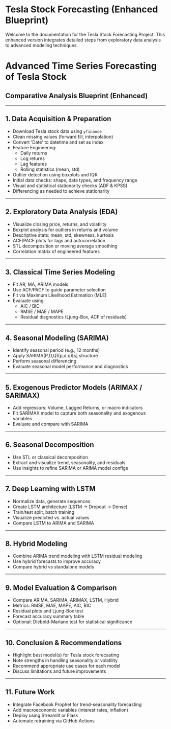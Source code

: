 # Tesla Stock Forecasting (Enhanced Blueprint)

Welcome to the documentation for the Tesla Stock Forecasting Project. This enhanced version integrates detailed steps from exploratory data analysis to advanced modeling techniques.


# Advanced Time Series Forecasting of Tesla Stock

## Comparative Analysis Blueprint (Enhanced)

---

## 1. Data Acquisition & Preparation

- Download Tesla stock data using `yfinance`
- Clean missing values (forward fill, interpolation)
- Convert 'Date' to datetime and set as index
- Feature Engineering:
  - Daily returns
  - Log returns
  - Lag features
  - Rolling statistics (mean, std)
- Outlier detection using boxplots and IQR
- Initial data checks: shape, data types, and frequency range
- Visual and statistical stationarity checks (ADF & KPSS)
- Differencing as needed to achieve stationarity

---

## 2. Exploratory Data Analysis (EDA)

- Visualize closing price, returns, and volatility
- Boxplot analysis for outliers in returns and volume
- Descriptive stats: mean, std, skewness, kurtosis
- ACF/PACF plots for lags and autocorrelation
- STL decomposition or moving average smoothing
- Correlation matrix of engineered features

---

## 3. Classical Time Series Modeling

- Fit AR, MA, ARIMA models
- Use ACF/PACF to guide parameter selection
- Fit via Maximum Likelihood Estimation (MLE)
- Evaluate using:
  - AIC / BIC
  - RMSE / MAE / MAPE
  - Residual diagnostics (Ljung-Box, ACF of residuals)

---

## 4. Seasonal Modeling (SARIMA)

- Identify seasonal period (e.g., 12 months)
- Apply SARIMA(P,D,Q)(p,d,q)[s] structure
- Perform seasonal differencing
- Evaluate seasonal model performance and diagnostics

---

## 5. Exogenous Predictor Models (ARIMAX / SARIMAX)

- Add regressors: Volume, Lagged Returns, or macro indicators
- Fit SARIMAX model to capture both seasonality and exogenous variables
- Evaluate and compare with SARIMA

---

## 6. Seasonal Decomposition

- Use STL or classical decomposition
- Extract and visualize trend, seasonality, and residuals
- Use insights to refine SARIMA or ARIMA model configs

---

## 7. Deep Learning with LSTM

- Normalize data, generate sequences
- Create LSTM architecture (LSTM → Dropout → Dense)
- Train/test split, batch training
- Visualize predicted vs. actual values
- Compare LSTM to ARIMA and SARIMA

---

## 8. Hybrid Modeling

- Combine ARIMA trend modeling with LSTM residual modeling
- Use hybrid forecasts to improve accuracy
- Compare hybrid vs standalone models

---

## 9. Model Evaluation & Comparison

- Compare ARIMA, SARIMA, ARIMAX, LSTM, Hybrid
- Metrics: RMSE, MAE, MAPE, AIC, BIC
- Residual plots and Ljung-Box test
- Forecast accuracy summary table
- Optional: Diebold-Mariano test for statistical significance

---

## 10. Conclusion & Recommendations

- Highlight best model(s) for Tesla stock forecasting
- Note strengths in handling seasonality or volatility
- Recommend appropriate use cases for each model
- Discuss limitations and future improvements

---

## 11. Future Work

- Integrate Facebook Prophet for trend-seasonality forecasting
- Add macroeconomic variables (interest rates, inflation)
- Deploy using Streamlit or Flask
- Automate retraining via GitHub Actions



